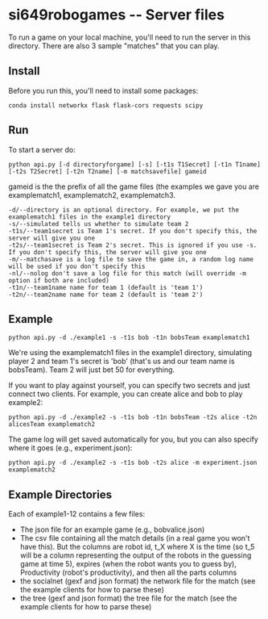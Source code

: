 # si649robogames -- Server files

To run a game on your local machine, you'll need to run the server in this directory. There are also 3 sample "matches" that you can play.

## Install

Before you run this, you'll need to install some packages:

```conda install networkx flask flask-cors requests scipy```

## Run

To start a server do:

```python api.py [-d directoryforgame] [-s] [-t1s T1Secret] [-t1n T1name] [-t2s T2Secret] [-t2n T2name] [-m matchsavefile] gameid```

gameid is the the prefix of all the game files (the examples we gave you are examplematch1, examplematch2, examplematch3.

```
-d/--directory is an optional directory. For example, we put the examplematch1 files in the example1 directory
-s/--simulated tells us whether to simulate team 2
-t1s/--team1secret is Team 1's secret. If you don't specify this, the server will give you one
-t2s/--team1secret is Team 2's secret. This is ignored if you use -s. If you don't specify this, the server will give you one
-m/--matchasave is a log file to save the game in, a random log name will be used if you don't specify this
-nl/--nolog don't save a log file for this match (will override -m option if both are included)
-t1n/--team1name name for team 1 (default is 'team 1')
-t2n/--team2name name for team 2 (default is 'team 2')

```


## Example

```python api.py -d ./example1 -s -t1s bob -t1n bobsTeam examplematch1```

We're using the examplematch1 files in the example1 directory, simulating player 2 and team 1's secret is 'bob' (that's us and our team name is bobsTeam). Team 2 will just bet 50 for everything.

If you want to play against yourself, you can specify two secrets and just connect two clients. For example, you can create alice and bob to play example2:

```python api.py -d ./example2 -s -t1s bob -t1n bobsTeam -t2s alice -t2n alicesTeam examplematch2```

The game log will get saved automatically for you, but you can also specify where it goes (e.g., experiment.json):

```python api.py -d ./example2 -s -t1s bob -t2s alice -m experiment.json examplematch2```

## Example Directories

Each of example1-12 contains a few files:

* The json file for an example game (e.g., bobvalice.json)
* The csv file containing all the match details (in a real game you won't have this). But the columns are robot id, t_X where X is the time (so t_5 will be a column representing the output of the robots in the guessing game at time 5), expires (when the robot wants you to guess by), Productivity (robot's productivity), and then all the parts columns
* the socialnet (gexf and json format) the network file for the match (see the example clients for how to parse these)
* the tree (gexf and json format) the tree file for the match (see the example clients for how to parse these)



